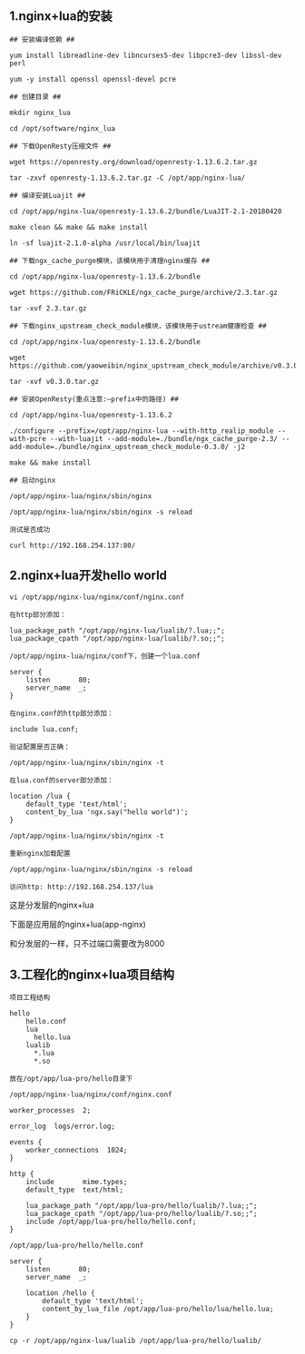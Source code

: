 ## 1.nginx+lua的安装 ##

	## 安装编译依赖 ##

	yum install libreadline-dev libncurses5-dev libpcre3-dev libssl-dev perl

	yum -y install openssl openssl-devel pcre

	## 创建目录 ##

	mkdir nginx_lua

	cd /opt/software/nginx_lua   

	## 下载OpenResty压缩文件 ##

	wget https://openresty.org/download/openresty-1.13.6.2.tar.gz	

	tar -zxvf openresty-1.13.6.2.tar.gz -C /opt/app/nginx-lua/  

	## 编译安装Luajit ##
	
	cd /opt/app/nginx-lua/openresty-1.13.6.2/bundle/LuaJIT-2.1-20180420   
	
	make clean && make && make install    

	ln -sf luajit-2.1.0-alpha /usr/local/bin/luajit

	## 下载ngx_cache_purge模块，该模块用于清理nginx缓存 ##

	cd /opt/app/nginx-lua/openresty-1.13.6.2/bundle   

	wget https://github.com/FRiCKLE/ngx_cache_purge/archive/2.3.tar.gz

	tar -xvf 2.3.tar.gz

	## 下载nginx_upstream_check_module模块，该模块用于ustream健康检查 ##
	
	cd /opt/app/nginx-lua/openresty-1.13.6.2/bundle   

	wget https://github.com/yaoweibin/nginx_upstream_check_module/archive/v0.3.0.tar.gz

	tar -xvf v0.3.0.tar.gz		

	## 安装OpenResty(重点注意:–prefix中的路径) ##

	cd /opt/app/nginx-lua/openresty-1.13.6.2

	./configure --prefix=/opt/app/nginx-lua --with-http_realip_module --with-pcre --with-luajit --add-module=./bundle/ngx_cache_purge-2.3/ --add-module=./bundle/nginx_upstream_check_module-0.3.0/ -j2

	make && make install

	## 启动nginx

	/opt/app/nginx-lua/nginx/sbin/nginx

 	/opt/app/nginx-lua/nginx/sbin/nginx -s reload

	测试是否成功

	curl http://192.168.254.137:80/

## 2.nginx+lua开发hello world ##

	vi /opt/app/nginx-lua/nginx/conf/nginx.conf
	
	在http部分添加：
	
	lua_package_path "/opt/app/nginx-lua/lualib/?.lua;;";  
	lua_package_cpath "/opt/app/nginx-lua/lualib/?.so;;"; 

	/opt/app/nginx-lua/nginx/conf下，创建一个lua.conf
	
	server {  
	    listen       80;  
	    server_name  _;  
	}  
	
	在nginx.conf的http部分添加：
	
	include lua.conf;
	
	验证配置是否正确：

	/opt/app/nginx-lua/nginx/sbin/nginx -t

	在lua.conf的server部分添加：
	
	location /lua {  
	    default_type 'text/html';  
	    content_by_lua 'ngx.say("hello world")';  
	} 
	
	/opt/app/nginx-lua/nginx/sbin/nginx -t  
	
	重新nginx加载配置
	
	/opt/app/nginx-lua/nginx/sbin/nginx -s reload  
	
	访问http: http://192.168.254.137/lua

这是分发层的nginx+lua

下面是应用层的nginx+lua(app-nginx)

和分发层的一样，只不过端口需要改为8000

## 3.工程化的nginx+lua项目结构 ##

	项目工程结构
	
	hello
	    hello.conf     
	    lua              
	      hello.lua
	    lualib            
	      *.lua
	      *.so
	
	放在/opt/app/lua-pro/hello目录下
	
	/opt/app/nginx-lua/nginx/conf/nginx.conf
	
	worker_processes  2;  
	
	error_log  logs/error.log;  
	
	events {  
	    worker_connections  1024;  
	}  
	
	http {  
	    include       mime.types;  
	    default_type  text/html;  
	  
	    lua_package_path "/opt/app/lua-pro/hello/lualib/?.lua;;";  
	    lua_package_cpath "/opt/app/lua-pro/hello/lualib/?.so;;"; 
	    include /opt/app/lua-pro/hello/hello.conf;  
	}  
	
	/opt/app/lua-pro/hello/hello.conf
	
	server {  
	    listen       80;  
	    server_name  _;  
	  
	    location /hello {  
	        default_type 'text/html';  
	        content_by_lua_file /opt/app/lua-pro/hello/lua/hello.lua;  
	    }  
	}  
	
	cp -r /opt/app/nginx-lua/lualib /opt/app/lua-pro/hello/lualib/
